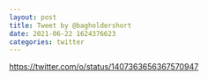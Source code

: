 ```yaml
--- 
layout: post 
title: Tweet by @bagholdershort 
date: 2021-06-22 1624376623 
categories: twitter 
--- 
```

https://twitter.com/o/status/1407363656367570947